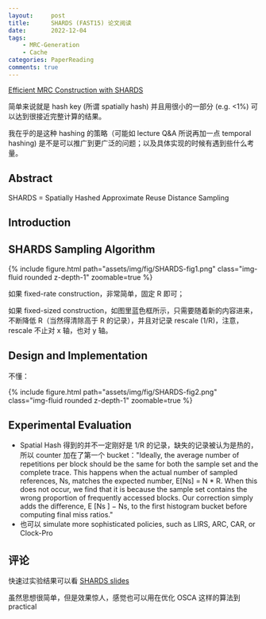 ```yaml
---
layout:     post
title:      SHARDS (FAST15) 论文阅读
date:       2022-12-04
tags:
    - MRC-Generation
    - Cache
categories: PaperReading
comments: true
---
```


[Efficient MRC Construction with SHARDS](https://www.usenix.org/conference/fast15/technical-sessions/presentation/waldspurger)

简单来说就是 hash key (所谓 spatially hash) 并且用很小的一部分 (e.g. <1%) 可以达到很接近完整计算的结果。

我在乎的是这种 hashing 的策略（可能如 lecture Q&A 所说再加一点 temporal hashing) 是不是可以推广到更广泛的问题；以及具体实现的时候有遇到些什么考量。

## Abstract

SHARDS = Spatially Hashed Approximate Reuse Distance Sampling

## Introduction

## SHARDS Sampling Algorithm

{% include figure.html path="assets/img/fig/SHARDS-fig1.png" class="img-fluid rounded z-depth-1" zoomable=true %}

如果 fixed-rate construction，非常简单，固定 R 即可；

如果 fixed-sized construction，如图里蓝色框所示，只需要随着新的内容进来，不断降低 R（当然得清除高于 R 的记录），并且对记录 rescale (1/R)，注意，rescale 不止对 x 轴，也对 y 轴。

## Design and Implementation

不懂：

{% include figure.html path="assets/img/fig/SHARDS-fig2.png" class="img-fluid rounded z-depth-1" zoomable=true %}

## Experimental Evaluation

- Spatial Hash 得到的并不一定刚好是 1/R 的记录，缺失的记录被认为是热的，所以 counter 加在了第一个 bucket："Ideally, the average number of repetitions per block should be the same for both the sample set and the complete trace. This happens when the actual number of sampled references, Ns, matches the expected number, E[Ns] = N * R. When this does not occur, we find that it is because the sample set contains the wrong proportion of frequently accessed blocks. Our correction simply adds the difference, E [Ns ] − Ns, to the first histogram bucket before computing final miss ratios."
- 也可以 simulate more sophisticated policies, such as LIRS, ARC, CAR, or Clock-Pro

## 评论

快速过实验结果可以看 [SHARDS slides](https://www.usenix.org/sites/default/files/conference/protected-files/fast15_slides_waldspurger.pdf)

虽然思想很简单，但是效果惊人，感觉也可以用在优化 OSCA 这样的算法到 practical